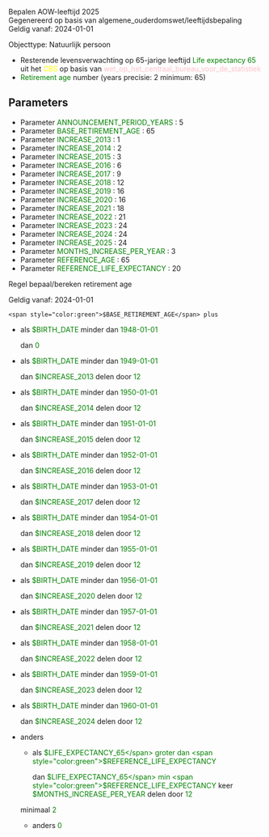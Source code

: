 Bepalen AOW-leeftijd 2025 \
Gegenereerd op basis van algemene_ouderdomswet/leeftijdsbepaling \
Geldig vanaf: 2024-01-01

Objecttype: Natuurlijk persoon
- Resterende levensverwachting op 65-jarige leeftijd <span style="color:green">Life expectancy 65</span> uit het <span style="color:yellow"> CBS </span> op basis van <span style="color:pink"> wet_op_het_centraal_bureau_voor_de_statistiek </span>
- <span style="color:green">Retirement age</span> number (years precisie: 2 minimum: 65)

## Parameters ##
- Parameter <span style="color:green">ANNOUNCEMENT_PERIOD_YEARS</span> : 5
- Parameter <span style="color:green">BASE_RETIREMENT_AGE</span> : 65
- Parameter <span style="color:green">INCREASE_2013</span> : 1
- Parameter <span style="color:green">INCREASE_2014</span> : 2
- Parameter <span style="color:green">INCREASE_2015</span> : 3
- Parameter <span style="color:green">INCREASE_2016</span> : 6
- Parameter <span style="color:green">INCREASE_2017</span> : 9
- Parameter <span style="color:green">INCREASE_2018</span> : 12
- Parameter <span style="color:green">INCREASE_2019</span> : 16
- Parameter <span style="color:green">INCREASE_2020</span> : 16
- Parameter <span style="color:green">INCREASE_2021</span> : 18
- Parameter <span style="color:green">INCREASE_2022</span> : 21
- Parameter <span style="color:green">INCREASE_2023</span> : 24
- Parameter <span style="color:green">INCREASE_2024</span> : 24
- Parameter <span style="color:green">INCREASE_2025</span> : 24
- Parameter <span style="color:green">MONTHS_INCREASE_PER_YEAR</span> : 3
- Parameter <span style="color:green">REFERENCE_AGE</span> : 65
- Parameter <span style="color:green">REFERENCE_LIFE_EXPECTANCY</span> : 20


Regel bepaal/bereken retirement age

Geldig vanaf: 2024-01-01


	<span style="color:green">$BASE_RETIREMENT_AGE</span> plus
  - als <span style="color:green">$BIRTH_DATE</span> minder dan <span style="color:green">1948-01-01</span>



    dan <span style="color:green">0</span>

  - als <span style="color:green">$BIRTH_DATE</span> minder dan <span style="color:green">1949-01-01</span>



    dan <span style="color:green">$INCREASE_2013</span> delen door <span style="color:green">12</span>


  - als <span style="color:green">$BIRTH_DATE</span> minder dan <span style="color:green">1950-01-01</span>



    dan <span style="color:green">$INCREASE_2014</span> delen door <span style="color:green">12</span>


  - als <span style="color:green">$BIRTH_DATE</span> minder dan <span style="color:green">1951-01-01</span>



    dan <span style="color:green">$INCREASE_2015</span> delen door <span style="color:green">12</span>


  - als <span style="color:green">$BIRTH_DATE</span> minder dan <span style="color:green">1952-01-01</span>



    dan <span style="color:green">$INCREASE_2016</span> delen door <span style="color:green">12</span>


  - als <span style="color:green">$BIRTH_DATE</span> minder dan <span style="color:green">1953-01-01</span>



    dan <span style="color:green">$INCREASE_2017</span> delen door <span style="color:green">12</span>


  - als <span style="color:green">$BIRTH_DATE</span> minder dan <span style="color:green">1954-01-01</span>



    dan <span style="color:green">$INCREASE_2018</span> delen door <span style="color:green">12</span>


  - als <span style="color:green">$BIRTH_DATE</span> minder dan <span style="color:green">1955-01-01</span>



    dan <span style="color:green">$INCREASE_2019</span> delen door <span style="color:green">12</span>


  - als <span style="color:green">$BIRTH_DATE</span> minder dan <span style="color:green">1956-01-01</span>



    dan <span style="color:green">$INCREASE_2020</span> delen door <span style="color:green">12</span>


  - als <span style="color:green">$BIRTH_DATE</span> minder dan <span style="color:green">1957-01-01</span>



    dan <span style="color:green">$INCREASE_2021</span> delen door <span style="color:green">12</span>


  - als <span style="color:green">$BIRTH_DATE</span> minder dan <span style="color:green">1958-01-01</span>



    dan <span style="color:green">$INCREASE_2022</span> delen door <span style="color:green">12</span>


  - als <span style="color:green">$BIRTH_DATE</span> minder dan <span style="color:green">1959-01-01</span>



    dan <span style="color:green">$INCREASE_2023</span> delen door <span style="color:green">12</span>


  - als <span style="color:green">$BIRTH_DATE</span> minder dan <span style="color:green">1960-01-01</span>



    dan <span style="color:green">$INCREASE_2024</span> delen door <span style="color:green">12</span>


  - anders
    - als <span style="color:green">$LIFE_EXPECTANCY_65</span> groter dan <span style="color:green">$REFERENCE_LIFE_EXPECTANCY</span>



      dan <span style="color:green">$LIFE_EXPECTANCY_65</span> min <span style="color:green">$REFERENCE_LIFE_EXPECTANCY</span>
     keer <span style="color:green">$MONTHS_INCREASE_PER_YEAR</span> delen door <span style="color:green">12</span>

     minimaal <span style="color:green">2</span>

    - anders <span style="color:green">0</span>
